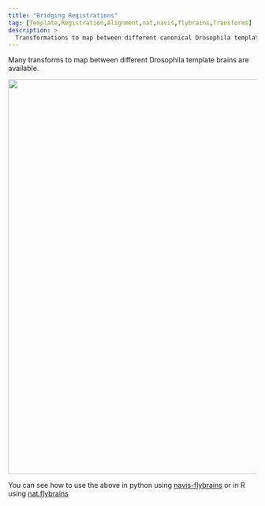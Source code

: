 ```yaml
---
title: "Bridging Registrations"
tag: [Template,Registration,Alignment,nat,navis,flybrains,Transforms]
description: >
  Transformations to map between different canonical Drosophila templates.
---
```


Many transforms to map between different Drosophila template brains are available.

<p align="center">
<img src="https://github.com/schlegelp/navis-flybrains/blob/main/_static/bridging_graph.png?raw=true" width="800">
</p>

You can see how to use the above in python using [navis-flybrains](https://navis.readthedocs.io/en/latest/source/tutorials/transforming.html) or in R using [nat.flybrains](https://natverse.org/nat.flybrains/index.html)
